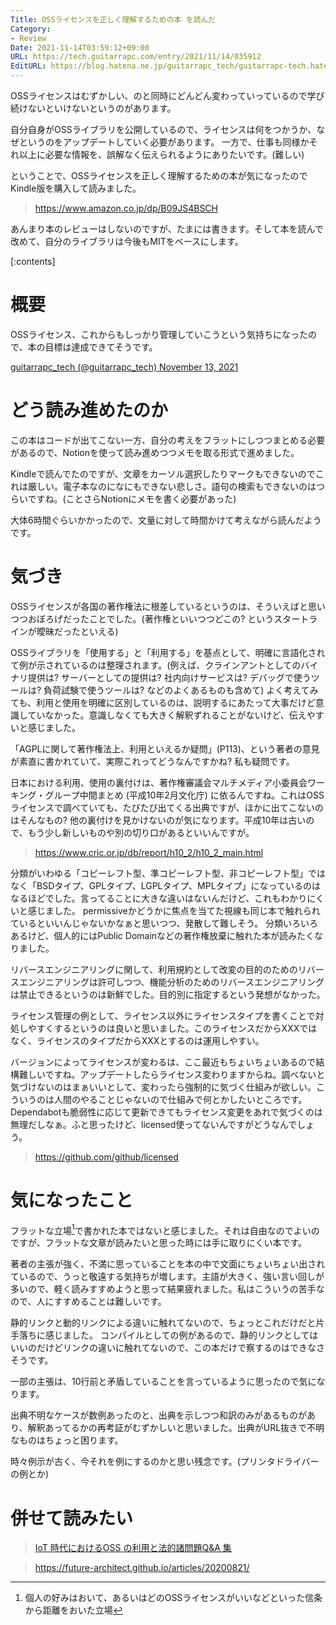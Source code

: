 ```yaml
---
Title: OSSライセンスを正しく理解するための本 を読んだ
Category:
- Review
Date: 2021-11-14T03:59:12+09:00
URL: https://tech.guitarrapc.com/entry/2021/11/14/035912
EditURL: https://blog.hatena.ne.jp/guitarrapc_tech/guitarrapc-tech.hatenablog.com/atom/entry/13574176438032693297
---
```


OSSライセンスはむずかしい、のと同時にどんどん変わっていっているので学び続けないといけないというのがあります。

自分自身がOSSライブラリを公開しているので、ライセンスは何をつかうか、なぜというのをアップデートしていく必要があります。
一方で、仕事も同様かそれ以上に必要な情報を、誤解なく伝えられるようにありたいです。(難しい)

ということで、OSSライセンスを正しく理解するための本が気になったのでKindle版を購入して読みました。

> https://www.amazon.co.jp/dp/B09JS4BSCH

あんまり本のレビューはしないのですが、たまには書きます。そして本を読んで改めて、自分のライブラリは今後もMITをベースにします。

[:contents]

# 概要

OSSライセンス、これからもしっかり管理していこうという気持ちになったので、本の目標は達成できてそうです。

 [guitarrapc_tech (@guitarrapc_tech) November 13, 2021](https://twitter.com/guitarrapc_tech/status/1459516049318027268?ref_src=twsrc%5Etfw)


# どう読み進めたのか

この本はコードが出てこない一方、自分の考えをフラットにしつつまとめる必要があるので、Notionを使って読み進めつつメモを取る形式で進めました。

Kindleで読んでたのですが、文章をカーソル選択したりマークもできないのでこれは厳しい。電子本なのになにもできない悲しさ。語句の検索もできないのはつらいですね。(ことさらNotionにメモを書く必要があった)

大体6時間ぐらいかかったので、文量に対して時間かけて考えながら読んだようです。

# 気づき

OSSライセンスが各国の著作権法に根差しているというのは、そういえばと思いつつおぼろげだったことでした。(著作権といいつつどこの? というスタートラインが曖昧だったといえる)

OSSライブラリを「使用する」と「利用する」を基点として、明確に言語化されて例が示されているのは整理されます。(例えば、クラインアントとしてのバイナリ提供は? サーバーとしての提供は? 社内向けサービスは? デバッグで使うツールは? 負荷試験で使うツールは? などのよくあるものも含めて)
よく考えてみても、利用と使用を明確に区別しているのは、説明するにあたって大事だけど意識していなかった。意識しなくても大きく解釈ずれることがないけど、伝えやすいと感じました。

「AGPLに関して著作権法上、利用といえるか疑問」(P113)、という著者の意見が素直に書かれていて、実際これってどうなんですかね? 私も疑問です。

日本における利用、使用の裏付けは、著作権審議会マルチメディア小委員会ワーキング・グループ中間まとめ (平成10年2月文化庁) に依るんですね。これはOSSライセンスで調べていても、たびたび出てくる出典ですが、ほかに出てこないのはそんなもの? 他の裏付けを見かけないのが気になります。平成10年は古いので、もう少し新しいものや別の切り口があるといいんですが。

> https://www.cric.or.jp/db/report/h10_2/h10_2_main.html

分類がいわゆる「コピーレフト型、準コピーレフト型、非コピーレフト型」ではなく「BSDタイプ、GPLタイプ、LGPLタイプ、MPLタイプ」になっているのはなるほどでした。言ってることに大きな違いはないんだけど、これもわかりにくいと感じました。
permissiveかどうかに焦点を当てた視線も同じ本で触れられているといいんじゃないかなぁと思いつつ、発散して難しそう。
分類いろいろあるけど、個人的にはPublic Domainなどの著作権放棄に触れた本が読みたくなりました。

リバースエンジニアリングに関して、利用規約として改変の目的のためのリバースエンジニアリングは許可しつつ、機能分析のためのリバースエンジニアリングは禁止できるというのは新鮮でした。目的別に指定するという発想がなかった。

ライセンス管理の例として、ライセンス以外にライセンスタイプを書くことで対処しやすくするというのは良いと思いました。このライセンスだからXXXではなく、ライセンスのタイプだからXXXとするのは運用しやすい。

バージョンによってライセンスが変わるは、ここ最近もちょいちょいあるので結構難しいですね。アップデートしたらライセンス変わりますからね。調べないと気づけないのはまぁいいとして、変わったら強制的に気づく仕組みが欲しい。こういうのは人間のやることじゃないので仕組みで何とかしたいところです。Dependabotも脆弱性に応じて更新できてもライセンス変更をあれで気づくのは無理だしなぁ。ふと思ったけど、licensed使ってないんですがどうなんでしょう。

> https://github.com/github/licensed

# 気になったこと

フラットな立場[^1]で書かれた本ではないと感じました。それは自由なのでよいのですが、フラットな文章が読みたいと思った時には手に取りにくい本です。

著者の主張が強く、不満に思っていることを本の中で文面にちょいちょい出されているので、うっと敬遠する気持ちが増します。主語が大きく、強い言い回しが多いので、軽く読みすすめようと思って結果疲れました。私はこういうの苦手なので、人にすすめることは難しいです。

静的リンクと動的リンクによる違いに触れてないので、ちょっとこれだけだと片手落ちに感じました。
コンパイルとしての例があるので、静的リンクとしてはいいのだけどリンクの違いに触れてないので、この本だけで察するのはできなさそうです。

一部の主張は、10行前と矛盾していることを言っているように思ったので気になります。

出典不明なケースが数例あったのと、出典を示しつつ和訳のみがあるものがあり、解釈あってるかの再考証がむずかしいと思いました。出典がURL抜きで不明なものはちょっと困ります。

時々例示が古く、今それを例にするのかと思い残念です。(プリンタドライバーの例とか)

[^1]: 個人の好みはおいて、あるいはどのOSSライセンスがいいなどといった信条から距離をおいた立場

# 併せて読みたい

> [IoT 時代におけるOSS の利用と法的諸問題Q&A 集](https://www.softic.or.jp/ossqa/all_180328_mc.pdf)

> https://future-architect.github.io/articles/20200821/
